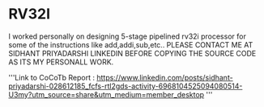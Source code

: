 # RV32I
I  worked personally on designing 5-stage pipelined rv32i processor for some of the instructions like add,addi,sub,etc..
PLEASE CONTACT ME AT SIDHANT PRIYADARSHI LINKEDIN BEFORE COPYING THE SOURCE CODE AS ITS MY PERSONALL WORK.                               

'''Link to CoCoTb Report : https://www.linkedin.com/posts/sidhant-priyadarshi-028612185_fcfs-rtl2gds-activity-6968104525094080514-U3my?utm_source=share&utm_medium=member_desktop '''
